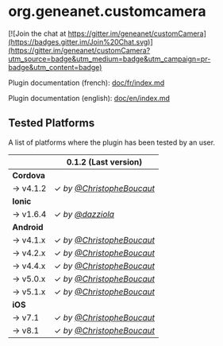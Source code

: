 # org.geneanet.customcamera

[![Join the chat at https://gitter.im/geneanet/customCamera](https://badges.gitter.im/Join%20Chat.svg)](https://gitter.im/geneanet/customCamera?utm_source=badge&utm_medium=badge&utm_campaign=pr-badge&utm_content=badge)

Plugin documentation (french): [doc/fr/index.md](doc/fr/index.md)

Plugin documentation (english): [doc/en/index.md](doc/en/index.md)

## Tested Platforms

A list of platforms where the plugin has been tested by an user.

| | **0.1.2 (Last version)**|
| ------------- | ----------- |
| **Cordova** ||
| → v4.1.2 | ✓ _by [@ChristopheBoucaut](https://github.com/ChristopheBoucaut)_ |
| **Ionic** ||
| → v1.6.4 | ✓ _by [@dazziola](https://github.com/dazziola)_ |
| **Android** ||
| → v4.1.x | ✓ _by [@ChristopheBoucaut](https://github.com/ChristopheBoucaut)_ |
| → v4.2.x | ✓ _by [@ChristopheBoucaut](https://github.com/ChristopheBoucaut)_ |
| → v4.4.x | ✓ _by [@ChristopheBoucaut](https://github.com/ChristopheBoucaut)_ |
| → v5.0.x | ✓ _by [@ChristopheBoucaut](https://github.com/ChristopheBoucaut)_ |
| → v5.1.x | ✓ _by [@ChristopheBoucaut](https://github.com/ChristopheBoucaut)_ |
| **iOS** ||
| → v7.1 | ✓ _by [@ChristopheBoucaut](https://github.com/ChristopheBoucaut)_ |
| → v8.1 | ✓ _by [@ChristopheBoucaut](https://github.com/ChristopheBoucaut)_ |
